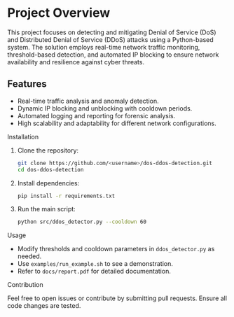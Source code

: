 # Project Overview

This project focuses on detecting and mitigating Denial of Service (DoS) and Distributed Denial of Service (DDoS) attacks using a Python-based system. The solution employs real-time network traffic monitoring, threshold-based detection, and automated IP blocking to ensure network availability and resilience against cyber threats.

## Features

- Real-time traffic analysis and anomaly detection.
- Dynamic IP blocking and unblocking with cooldown periods.
- Automated logging and reporting for forensic analysis.
- High scalability and adaptability for different network configurations.

Installation

1. Clone the repository:
    ```bash
    git clone https://github.com/<username>/dos-ddos-detection.git
    cd dos-ddos-detection
    ```

2. Install dependencies:
    ```bash
    pip install -r requirements.txt
    ```

3. Run the main script:
    ```bash
    python src/ddos_detector.py --cooldown 60
    ```

Usage

- Modify thresholds and cooldown parameters in `ddos_detector.py` as needed.
- Use `examples/run_example.sh` to see a demonstration.
- Refer to `docs/report.pdf` for detailed documentation.

Contribution

Feel free to open issues or contribute by submitting pull requests. Ensure all code changes are tested.
